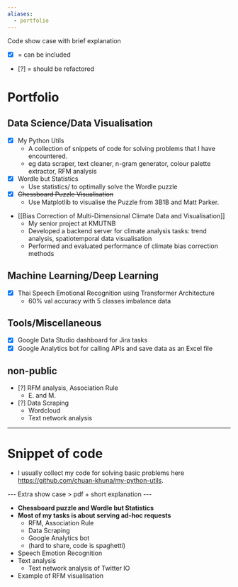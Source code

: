 ```yaml
---
aliases:
  - portfolio
---
```


Code show case with brief explanation
- [x] = can be included
- [?] = should be refactored

# Portfolio

## Data Science/Data Visualisation

- [x] My Python Utils
  - A collection of snippets of code for solving problems that I have encountered.
  - eg data scraper, text cleaner, n-gram generator, colour palette extractor, RFM analysis
- [x] Wordle but Statistics
  - Use statistics/ to optimally solve the Wordle puzzle
- [x] ~~Chessboard Puzzle Visualisation~~
  - Use Matplotlib to visualise the Puzzle from 3B1B and Matt Parker.
- [[Bias Correction of Multi-Dimensional Climate Data and Visualisation]]
  - My senior project at KMUTNB
  - Developed a backend server for climate analysis tasks: trend analysis, spatiotemporal data visualisation
  - Performed and evaluated performance of climate bias correction methods

## Machine Learning/Deep Learning
- [x] Thai Speech Emotional Recognition using Transformer Architecture
  - 60% val accuracy with 5 classes imbalance data

## Tools/Miscellaneous

- [x] Google Data Studio dashboard for Jira tasks
- [x] Google Analytics bot for calling APIs and save data as an Excel file

## non-public

- [?] RFM analysis, Association Rule
	- E. and M.
- [?] Data Scraping
  - Wordcloud
  - Text network analysis

---

# Snippet of code

- I usually collect my code for solving basic problems here https://github.com/chuan-khuna/my-python-utils. 

--- Extra show case > pdf + short explanation ---
- **Chessboard puzzle and Wordle but Statistics**
- **Most of my tasks is about serving ad-hoc requests**
	- RFM, Association Rule
	- Data Scraping
	- Google Analytics bot
	- (hard to share, code is spaghetti)
- Speech Emotion Recognition
- Text analysis
	- Text network analysis of Twitter IO
- Example of RFM visualisation
